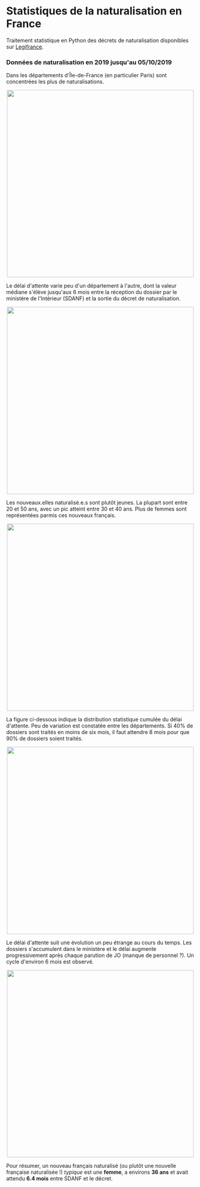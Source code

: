 # Statistiques de la naturalisation en France

Traitement statistique en Python des décrets de naturalisation disponibles sur [Legifrance](https://www.legifrance.gouv.fr).

### Données de naturalisation en 2019 jusqu'au 05/10/2019

Dans les départements d'Île-de-France (en particulier Paris) sont concentrées les plus de naturalisations.
<p align="center">
  <img src="https://user-images.githubusercontent.com/4027283/66259096-6ddbf180-e7ad-11e9-9ab1-3c514870d5a7.png" width="500">
</p>

Le délai d'attente varie peu d'un département à l'autre, dont la valeur médiane s'élève jusqu'aux 6 mois entre la réception du dossier par le ministère de l'Intérieur (SDANF) et la sortie du décret de naturalisation.
<p align="center">
  <img src="https://user-images.githubusercontent.com/4027283/66259108-7fbd9480-e7ad-11e9-8437-8c422a749c5e.png" width="500">
</p>

Les nouveaux.elles naturalisé.e.s sont plutôt jeunes. La plupart sont entre 20 et 50 ans, avec un pic atteint entre 30 et 40 ans. Plus de femmes sont représentées parmis ces nouveaux français.
<p align="center">
  <img src="https://user-images.githubusercontent.com/4027283/66259125-98c64580-e7ad-11e9-8336-78d2328055e3.png" width="500">
</p>

La figure ci-dessous indique la distribution statistique cumulée du délai d'attente. Peu de variation est constatée entre les départements. Si 40% de dossiers sont traités en moins de six mois, il faut attendre 8 mois pour que 90% de dossiers soient traités.
<p align="center">
  <img src="https://user-images.githubusercontent.com/4027283/66259312-c9a77a00-e7af-11e9-9869-36d02789b2a7.png" width="500">
</p>

Le délai d'attente suit une évolution un peu étrange au cours du temps. Les dossiers s'accumulent dans le ministère et le délai augmente progressivement après chaque parution de JO (manque de personnel ?). Un cycle d'environ 6 mois est observé.
<p align="center">
  <img src="https://user-images.githubusercontent.com/4027283/66259362-6d912580-e7b0-11e9-8160-e212c5e6d58c.png" width="500">
</p>

Pour résumer, un nouveau français naturalisé (ou plutôt une nouvelle française naturalisée !) *typique* est une **femme**, a environs **36 ans** et avait attendu **6.4 mois** entre SDANF et le décret.
